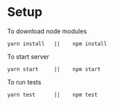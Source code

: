 # Setup

To download node modules
```
yarn install   ||    npm install
```

To start server
```
yarn start     ||    npm start 
```

To run tests

```
yarn test      ||    npm test 
```